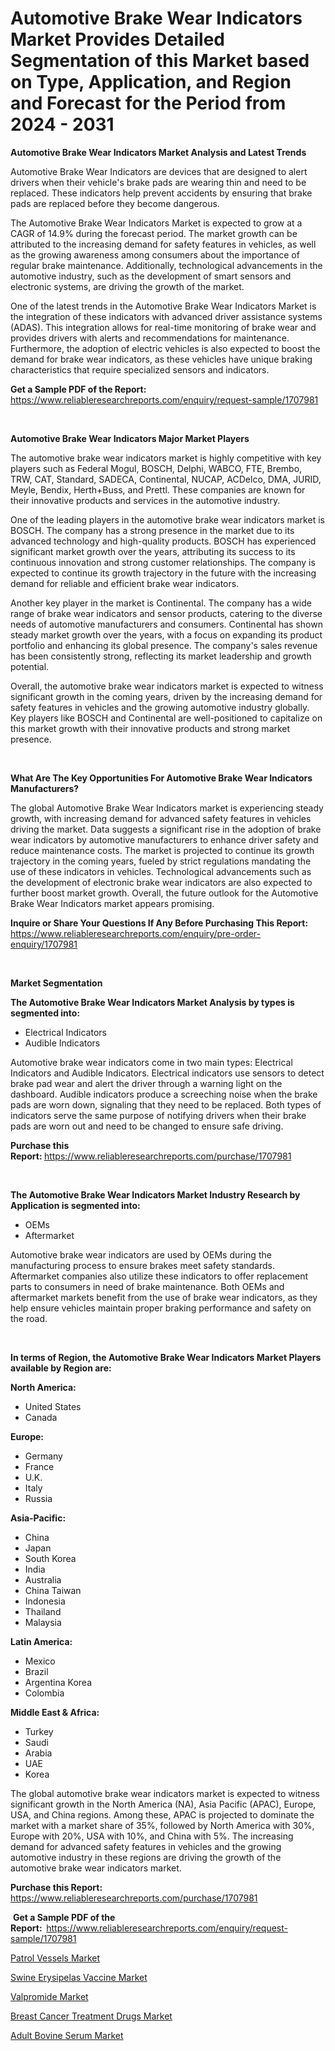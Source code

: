 <p><h1>Automotive Brake Wear Indicators Market Provides Detailed Segmentation of this Market based on Type, Application, and Region and Forecast for the Period from 2024 - 2031</h1></p><p><strong>Automotive Brake Wear Indicators Market Analysis and Latest Trends</strong></p>
<p><p>Automotive Brake Wear Indicators are devices that are designed to alert drivers when their vehicle's brake pads are wearing thin and need to be replaced. These indicators help prevent accidents by ensuring that brake pads are replaced before they become dangerous.</p><p>The Automotive Brake Wear Indicators Market is expected to grow at a CAGR of 14.9% during the forecast period. The market growth can be attributed to the increasing demand for safety features in vehicles, as well as the growing awareness among consumers about the importance of regular brake maintenance. Additionally, technological advancements in the automotive industry, such as the development of smart sensors and electronic systems, are driving the growth of the market.</p><p>One of the latest trends in the Automotive Brake Wear Indicators Market is the integration of these indicators with advanced driver assistance systems (ADAS). This integration allows for real-time monitoring of brake wear and provides drivers with alerts and recommendations for maintenance. Furthermore, the adoption of electric vehicles is also expected to boost the demand for brake wear indicators, as these vehicles have unique braking characteristics that require specialized sensors and indicators.</p></p>
<p><strong>Get a Sample PDF of the Report:&nbsp;</strong> <a href="https://www.reliableresearchreports.com/enquiry/request-sample/1707981">https://www.reliableresearchreports.com/enquiry/request-sample/1707981</a></p>
<p>&nbsp;</p>
<p><strong>Automotive Brake Wear Indicators Major Market Players</strong></p>
<p><p>The automotive brake wear indicators market is highly competitive with key players such as Federal Mogul, BOSCH, Delphi, WABCO, FTE, Brembo, TRW, CAT, Standard, SADECA, Continental, NUCAP, ACDelco, DMA, JURID, Meyle, Bendix, Herth+Buss, and Prettl. These companies are known for their innovative products and services in the automotive industry.</p><p>One of the leading players in the automotive brake wear indicators market is BOSCH. The company has a strong presence in the market due to its advanced technology and high-quality products. BOSCH has experienced significant market growth over the years, attributing its success to its continuous innovation and strong customer relationships. The company is expected to continue its growth trajectory in the future with the increasing demand for reliable and efficient brake wear indicators.</p><p>Another key player in the market is Continental. The company has a wide range of brake wear indicators and sensor products, catering to the diverse needs of automotive manufacturers and consumers. Continental has shown steady market growth over the years, with a focus on expanding its product portfolio and enhancing its global presence. The company's sales revenue has been consistently strong, reflecting its market leadership and growth potential.</p><p>Overall, the automotive brake wear indicators market is expected to witness significant growth in the coming years, driven by the increasing demand for safety features in vehicles and the growing automotive industry globally. Key players like BOSCH and Continental are well-positioned to capitalize on this market growth with their innovative products and strong market presence.</p></p>
<p>&nbsp;</p>
<p><strong>What Are The Key Opportunities For Automotive Brake Wear Indicators Manufacturers?</strong></p>
<p><p>The global Automotive Brake Wear Indicators market is experiencing steady growth, with increasing demand for advanced safety features in vehicles driving the market. Data suggests a significant rise in the adoption of brake wear indicators by automotive manufacturers to enhance driver safety and reduce maintenance costs. The market is projected to continue its growth trajectory in the coming years, fueled by strict regulations mandating the use of these indicators in vehicles. Technological advancements such as the development of electronic brake wear indicators are also expected to further boost market growth. Overall, the future outlook for the Automotive Brake Wear Indicators market appears promising.</p></p>
<p><strong>Inquire or Share Your Questions If Any Before Purchasing This Report:</strong> <a href="https://www.reliableresearchreports.com/enquiry/pre-order-enquiry/1707981">https://www.reliableresearchreports.com/enquiry/pre-order-enquiry/1707981</a></p>
<p>&nbsp;</p>
<p><strong>Market Segmentation</strong></p>
<p><strong>The Automotive Brake Wear Indicators Market Analysis by types is segmented into:</strong></p>
<p><ul><li>Electrical Indicators</li><li>Audible Indicators</li></ul></p>
<p><p>Automotive brake wear indicators come in two main types: Electrical Indicators and Audible Indicators. Electrical indicators use sensors to detect brake pad wear and alert the driver through a warning light on the dashboard. Audible indicators produce a screeching noise when the brake pads are worn down, signaling that they need to be replaced. Both types of indicators serve the same purpose of notifying drivers when their brake pads are worn out and need to be changed to ensure safe driving.</p></p>
<p><strong>Purchase this Report:&nbsp;</strong><a href="https://www.reliableresearchreports.com/purchase/1707981">https://www.reliableresearchreports.com/purchase/1707981</a></p>
<p>&nbsp;</p>
<p><strong>The Automotive Brake Wear Indicators Market Industry Research by Application is segmented into:</strong></p>
<p><ul><li>OEMs</li><li>Aftermarket</li></ul></p>
<p><p>Automotive brake wear indicators are used by OEMs during the manufacturing process to ensure brakes meet safety standards. Aftermarket companies also utilize these indicators to offer replacement parts to consumers in need of brake maintenance. Both OEMs and aftermarket markets benefit from the use of brake wear indicators, as they help ensure vehicles maintain proper braking performance and safety on the road.</p></p>
<p>&nbsp;</p>
<p><strong>In terms of Region, the Automotive Brake Wear Indicators Market Players available by Region are:</strong></p>
<p>
    <p> <strong> North America: </strong>
        <ul>
            <li>United States</li>
            <li>Canada</li>
        </ul>
        </p> 
    <p> <strong> Europe: </strong>
        <ul>
            <li>Germany</li>
            <li>France</li>
            <li>U.K.</li>
            <li>Italy</li>
            <li>Russia</li>
        </ul>
        </p> 
    <p> <strong> Asia-Pacific: </strong>
        <ul>
            <li>China</li>
            <li>Japan</li>
            <li>South Korea</li>
            <li>India</li>
            <li>Australia</li>
            <li>China Taiwan</li>
            <li>Indonesia</li>
            <li>Thailand</li>
            <li>Malaysia</li>
        </ul>
        </p> 
    <p> <strong> Latin America: </strong>
        <ul>
            <li>Mexico</li>
            <li>Brazil</li>
            <li>Argentina Korea</li>
            <li>Colombia</li>
        </ul>
        </p> 
    <p> <strong> Middle East & Africa: </strong>
        <ul>
            <li>Turkey</li>
            <li>Saudi</li>
            <li>Arabia</li>
            <li>UAE</li>
            <li>Korea</li>
        </ul>
    </p>
    </p>
<p><p>The global automotive brake wear indicators market is expected to witness significant growth in the North America (NA), Asia Pacific (APAC), Europe, USA, and China regions. Among these, APAC is projected to dominate the market with a market share of 35%, followed by North America with 30%, Europe with 20%, USA with 10%, and China with 5%. The increasing demand for advanced safety features in vehicles and the growing automotive industry in these regions are driving the growth of the automotive brake wear indicators market.</p></p>
<p><strong>Purchase this Report: </strong><a href="https://www.reliableresearchreports.com/purchase/1707981">https://www.reliableresearchreports.com/purchase/1707981</a></p>
<p>&nbsp;<strong>Get a Sample PDF of the Report:&nbsp;&nbsp;</strong><a href="https://www.reliableresearchreports.com/enquiry/request-sample/1707981">https://www.reliableresearchreports.com/enquiry/request-sample/1707981</a></p>
<p><strong></strong></p>
<p><p><a href="https://github.com/PeterParrish5/Market-Research-Report-List-3/blob/main/patrol-vessels-market.md">Patrol Vessels Market</a></p><p><a href="https://medium.com/@rexjacobi344/swine-erysipelas-vaccine-market-competitive-analysis-market-trends-and-forecast-to-2031-8bff0719a8c7">Swine Erysipelas Vaccine Market</a></p><p><a href="https://medium.com/@rexjacobi344/valpromide-market-report-reveals-the-latest-trends-and-growth-opportunities-of-this-market-661005ab317d">Valpromide Market</a></p><p><a href="https://medium.com/@madiemoore67546/breast-cancer-treatment-drugs-market-report-reveals-the-latest-trends-and-growth-opportunities-of-9c3b5297f980">Breast Cancer Treatment Drugs Market</a></p><p><a href="https://medium.com/@madiemoore67546/adult-bovine-serum-market-analysis-and-sze-forecasted-for-period-from-2024-to-2031-25fa34d2c8a3">Adult Bovine Serum Market</a></p></p>